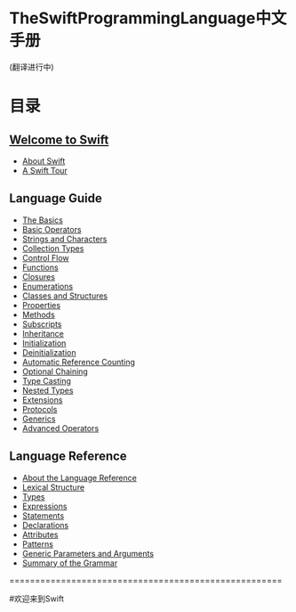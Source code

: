 TheSwiftProgrammingLanguage中文手册
===================================

(翻译进行中)

# 目录

## [Welcome to Swift](#欢迎来到Swift)

-  [About Swift]()
-  [A Swift Tour]()

## Language Guide

-  [The Basics]()
-  [Basic Operators]()
-  [Strings and Characters]()
-  [Collection Types]()
-  [Control Flow]()
-  [Functions]()
-  [Closures]()
-  [Enumerations]()
-  [Classes and Structures]()
-  [Properties]()
-  [Methods]()
-  [Subscripts]()
-  [Inheritance]()
-  [Initialization]()
-  [Deinitialization]()
-  [Automatic Reference Counting]()
-  [Optional Chaining]()
-  [Type Casting]()
-  [Nested Types]()
-  [Extensions]()
-  [Protocols]()
-  [Generics]()
-  [Advanced Operators]()

## Language Reference

-  [About the Language Reference]()
-  [Lexical Structure]()
-  [Types]()
-  [Expressions]()
-  [Statements]()
-  [Declarations]()
-  [Attributes]()
-  [Patterns]()
-  [Generic Parameters and Arguments]()
-  [Summary of the Grammar]()

=====================================================

#欢迎来到Swift